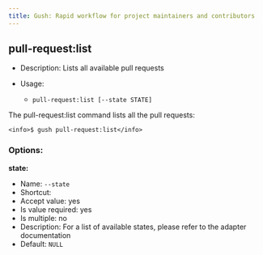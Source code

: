 ```yaml
---
title: Gush: Rapid workflow for project maintainers and contributors
---
```

pull-request:list
-----------------

* Description: Lists all available pull requests
* Usage:

  * `pull-request:list [--state STATE]`

The <info>pull-request:list</info> command lists all the pull requests:

    <info>$ gush pull-request:list</info>


### Options:

**state:**

* Name: `--state`
* Shortcut: <none>
* Accept value: yes
* Is value required: yes
* Is multiple: no
* Description: For a list of available states, please refer to the adapter documentation
* Default: `NULL`
